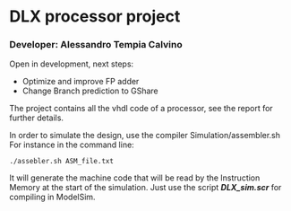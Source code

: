 # DLX processor project
### Developer: Alessandro Tempia Calvino

Open in development, next steps:
- Optimize and improve FP adder
- Change Branch prediction to GShare

The project contains all the vhdl code of a processor, see the report for further details.

In order to simulate the design, use the compiler Simulation/assembler.sh
For instance in the command line:
```
./assebler.sh ASM_file.txt
```
It will generate the machine code that will be read by the Instruction Memory at the start of the simulation.
Just use the script **_DLX_sim.scr_**  for compiling in ModelSim.
